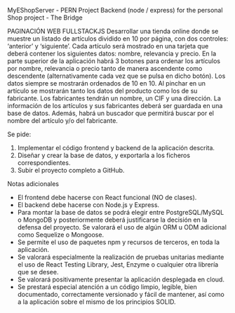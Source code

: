 MyEShopServer - PERN Project 
Backend (node / express) for the personal Shop project - The Bridge

PAGINACIÓN WEB FULLSTACKJS
Desarrollar una tienda online donde se muestre un listado de artículos dividido en 10 por página, con dos controles: ‘anterior’ y ‘siguiente’.
Cada artículo será mostrado en una tarjeta que deberá contener los siguientes datos: nombre, relevancia y precio.
En la parte superior de la aplicación habrá 3 botones para ordenar los artículos por nombre, relevancia o precio tanto de manera ascendente como descendente (alternativamente cada vez que se pulsa en dicho botón). Los datos siempre se mostrarán ordenados de 10 en 10.
Al pinchar en un artículo se mostrarán tanto los datos del producto como los de su fabricante. Los fabricantes tendrán un nombre, un CIF y una dirección.
La información de los artículos y sus fabricantes deberá ser guardada en una base de datos.
Además, habrá un buscador que permitirá buscar por el nombre del artículo y/o del fabricante.

Se pide:
1. Implementar el código frontend y backend de la aplicación descrita. 
2. Diseñar y crear la base de datos, y exportarla a los ficheros correspondientes. 
3. Subir el proyecto completo a GitHub.

Notas adicionales
- El frontend debe hacerse con React funcional (NO de clases). 
- El backend debe hacerse con Node.js y Express.
- Para montar la base de datos se podrá elegir entre PostgreSQL/MySQL o MongoDB y posteriormente deberá justificarse la decisión en la defensa del proyecto. Se valorará el uso de algún ORM u ODM adicional como Sequelize o Mongoose.
- Se permite el uso de paquetes npm y recursos de terceros, en toda la aplicación. 
- Se valorará especialmente la realización de pruebas unitarias mediante el uso de React Testing Library, Jest, Enzyme o cualquier otra librería que se desee. 
- Se valorará positivamente presentar la aplicación desplegada en cloud. 
- Se prestará especial atención a un código limpio, legible, bien documentado, correctamente versionado y fácil de mantener, así como a la aplicación sobre el mismo de los principios SOLID.